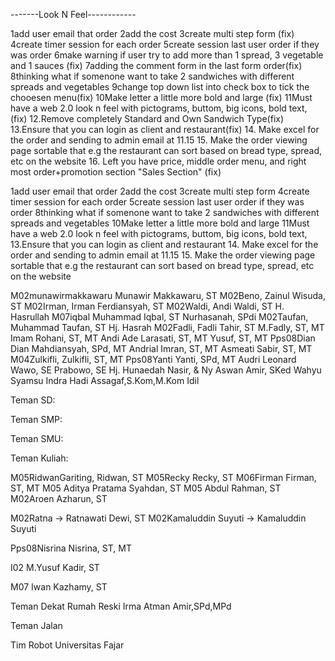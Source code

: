 -------Look N Feel------------

1add user email that order
2add the cost 
3create multi step form (fix)
4create timer session for each order
5create session last user order if they was order
6make warning if user try to add more than 1 spread, 3 vegetable and 1 sauces (fix)
7adding the comment form in the last form order(fix)
8thinking what if somenone want to take 2 sandwiches with different spreads and vegetables
9change top down list into check box to tick the chooesen menu(fix)
10Make letter a little more bold and large (fix)
11Must have a web 2.0 look n feel with pictograms, buttom, big icons,  bold text, (fix)
12.Remove completely Standard and Own Sandwich Type(fix)
13.Ensure that you can login as client and restaurant(fix)
14. Make excel for the order and sending to admin email at 11.15
15. Make the order viewing page sortable that e.g the restaurant can sort based on bread type, spread, etc on the website 
16. Left you have price, middle order menu, and right most order+promotion section "Sales Section" (fix)


1add user email that order
2add the cost 
3create multi step form
4create timer session for each order
5create session last user order if they was order
8thinking what if somenone want to take 2 sandwiches with different spreads and vegetables
10Make letter a little more bold and large
11Must have a web 2.0 look n feel with pictograms, buttom, big icons,  bold text,
13.Ensure that you can login as client and restaurant
14. Make excel for the order and sending to admin email at 11.15
15. Make the order viewing page sortable that e.g the restaurant can sort based on bread type, spread, etc on the website



M02munawirmakkawaru Munawir Makkawaru, ST
M02Beno, Zainul Wisuda, ST
M02Irman, Irman Ferdiansyah, ST
M02Waldi, Andi Waldi, ST
H. Hasrullah
M07iqbal Muhammad Iqbal, ST
Nurhasanah, SPdi
M02Taufan, Muhammad Taufan, ST
Hj. Hasrah
M02Fadli, Fadli Tahir, ST
M.Fadly, ST, MT
Imam Rohani, ST, MT
Andi Ade Larasati, ST, MT
Yusuf, ST, MT
Pps08Dian Dian Mahdiansyah, SPd, MT
Andrial Imran, ST, MT
Asmeati Sabir, ST, MT
M04Zulkifli, Zulkifli, ST, MT
Pps08Yanti Yanti, SPd, MT
Audri Leonard Wawo, SE
Prabowo, SE
Hj. Hunaedah
Nasir, & Ny
Aswan Amir, SKed
Wahyu Syamsu
Indra Hadi Assagaf,S.Kom,M.Kom
Idil



Teman SD:

Teman SMP:


Teman SMU:

Teman Kuliah:



M05RidwanGariting, Ridwan, ST
M05Recky Recky, ST
M06Firman Firman, ST, MT
M05 Aditya Pratama Syahdan, ST
M05 Abdul Rahman, ST
M02Aroen Azharun, ST 

M02Ratna -> Ratnawati Dewi, ST
M02Kamaluddin Suyuti -> Kamaluddin Suyuti


Pps08Nisrina Nisrina, ST, MT


I02 M.Yusuf Kadir, ST

M07 Iwan Kazhamy, ST


Teman Dekat Rumah
Reski
Irma
Atman Amir,SPd,MPd



Teman Jalan



Tim Robot Universitas Fajar









